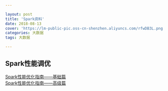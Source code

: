 ```yaml
---

layout: post 
title: 'Spark资料'
date: 2018-08-13 
cover: 'https://lm-public-pic.oss-cn-shenzhen.aliyuncs.com/rfwDB3L.png'
categories: 大数据 
tags: 大数据 

---
```

## Spark性能调优

[Spark性能优化指南——基础篇](https://tech.meituan.com/spark_tuning_basic.html)  
[Spark性能优化指南——高级篇](https://tech.meituan.com/spark_tuning_pro.html)